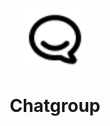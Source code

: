 <div style="display:grid;place-content:center;place-items:center">
<img src="frontend\public\chat.svg" width="100">
<h1>Chatgroup</h1>
</div>
